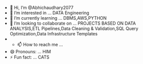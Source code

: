 - 👋 Hi, I’m @Abhichaudhary2077
- 👀 I’m interested in ... DATA Engineering
- 🌱 I’m currently learning ... DBMS,AWS,PYTHON
- 💞️ I’m looking to collaborate on ... PROJECTS BASED ON DATA ANALYSIS,ETL Pipelines,Data Cleaning & Validation,SQL Query Optimization,Data Infrastructure Templates
- - 📫 How to reach me ...
- 😄 Pronouns: ... HIM
- ⚡ Fun fact: ... CATS

<!---
Abhichaudhary2077/Abhichaudhary2077 is a ✨ special ✨ repository because its `README.md` (this file) appears on your GitHub profile.
You can click the Preview link to take a look at your changes.
--->
